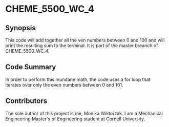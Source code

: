 # CHEME_5500_WC_4

## Synopsis

This code will add together all the ven numbers between 0 and 100 and will print the resulting sum to the terminal. It is part of the master breanch of CHEME_5500_WC_4. 

## Code Summary

In order to perform this mundane math, the code uses a for loop that iterates over only the even numbers between 0 and 101.

## Contributors

The sole author of this project is me, Monika Wiktorzak. I am a Mechanical Engineering Master's of Engineering student at Cornell University. 
